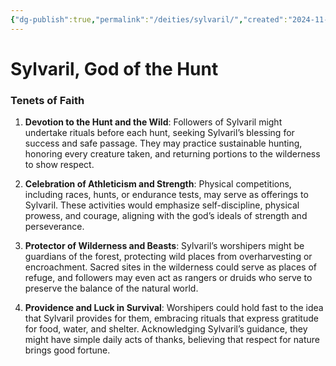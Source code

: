```yaml
---
{"dg-publish":true,"permalink":"/deities/sylvaril/","created":"2024-11-13T08:18:45.596-08:00","updated":"2025-01-20T20:21:06.785-08:00"}
---
```



# Sylvaril, God of the Hunt


### Tenets of Faith
1. **Devotion to the Hunt and the Wild**: Followers of Sylvaril might undertake rituals before each hunt, seeking Sylvaril’s blessing for success and safe passage. They may practice sustainable hunting, honoring every creature taken, and returning portions to the wilderness to show respect.

2. **Celebration of Athleticism and Strength**: Physical competitions, including races, hunts, or endurance tests, may serve as offerings to Sylvaril. These activities would emphasize self-discipline, physical prowess, and courage, aligning with the god’s ideals of strength and perseverance.

3. **Protector of Wilderness and Beasts**: Sylvaril’s worshipers might be guardians of the forest, protecting wild places from overharvesting or encroachment. Sacred sites in the wilderness could serve as places of refuge, and followers may even act as rangers or druids who serve to preserve the balance of the natural world.

4. **Providence and Luck in Survival**: Worshipers could hold fast to the idea that Sylvaril provides for them, embracing rituals that express gratitude for food, water, and shelter. Acknowledging Sylvaril’s guidance, they might have simple daily acts of thanks, believing that respect for nature brings good fortune.


